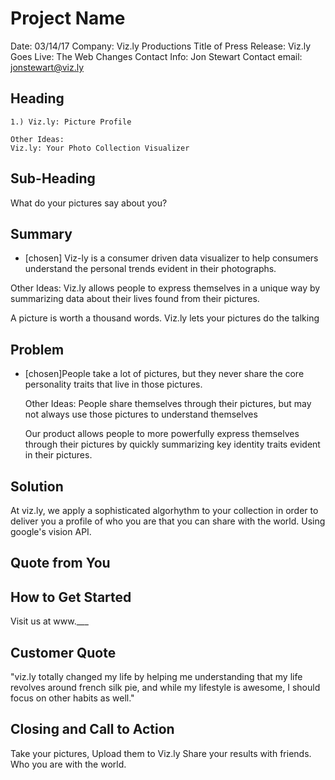 # Project Name #

 Date: 03/14/17
 Company: Viz.ly Productions
 Title of Press Release: Viz.ly Goes Live: The Web Changes
 Contact Info: Jon Stewart
 Contact email: jonstewart@viz.ly

## Heading ##
    1.) Viz.ly: Picture Profile

    Other Ideas:
    Viz.ly: Your Photo Collection Visualizer

## Sub-Heading ##

  What do your pictures say about you?

## Summary ##

  * [chosen] Viz-ly is a consumer driven data visualizer to help consumers understand the personal trends evident in their photographs.

  Other Ideas:
  Viz.ly allows people to express themselves in a unique way by summarizing data about their lives found from their pictures.

  A picture is worth a thousand words. Viz.ly lets your pictures do the talking

## Problem ##

  * [chosen]People take a lot of pictures, but they never share the core personality traits that live in those pictures.

    Other Ideas:
    People share themselves through their pictures, but may not always use those pictures to understand themselves

    Our product allows people to more powerfully express themselves through their pictures by quickly summarizing key identity traits evident in their pictures.

## Solution ##

  At viz.ly, we apply a sophisticated algorhythm to your collection in order to deliver you a profile of who you are that you can share with the world.
  Using google's vision API.

## Quote from You ##

## How to Get Started ##

  Visit us at www.___

## Customer Quote ##

  "viz.ly totally changed my life by helping me understanding that my life revolves around french silk pie, and while my lifestyle is awesome, I should focus on other habits as well."


## Closing and Call to Action ##

  Take your pictures,
  Upload them to Viz.ly
  Share your results with friends. Who you are with the world.